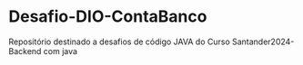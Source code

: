 # Desafio-DIO-ContaBanco
Repositório destinado a desafios de código JAVA do Curso Santander2024-Backend com java
